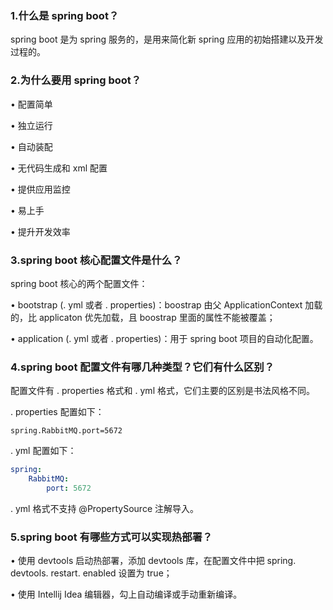 ### 1.什么是 spring boot？

spring boot 是为 spring 服务的，是用来简化新 spring 应用的初始搭建以及开发过程的。

### 2.为什么要用 spring boot？

• 配置简单

• 独立运行

• 自动装配

• 无代码生成和 xml 配置

• 提供应用监控

• 易上手

• 提升开发效率

### 3.spring boot 核心配置文件是什么？

spring boot 核心的两个配置文件：

• bootstrap (. yml 或者 . properties)：boostrap 由父 ApplicationContext 加载的，比 applicaton 优先加载，且 boostrap 里面的属性不能被覆盖；

• application (. yml 或者 . properties)：用于 spring boot 项目的自动化配置。

### 4.spring boot 配置文件有哪几种类型？它们有什么区别？

配置文件有 . properties 格式和 . yml 格式，它们主要的区别是书法风格不同。

. properties 配置如下：

```properties
spring.RabbitMQ.port=5672
```

. yml 配置如下：

```yaml
spring:
	RabbitMQ:
		port: 5672
```

. yml 格式不支持 @PropertySource 注解导入。

### 5.spring boot 有哪些方式可以实现热部署？

• 使用 devtools 启动热部署，添加 devtools 库，在配置文件中把 spring. devtools. restart. enabled 设置为 true；

• 使用 Intellij Idea 编辑器，勾上自动编译或手动重新编译。

